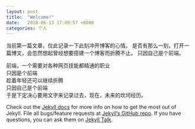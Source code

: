 ```yaml
---
layout: post
title:  "Welcome!"
date:   2018-06-13 17:09:57 +0800
categories: 个人
---
```

当前第一篇文章，仅此记录一下此刻冲开博客的心情。
是否有那么一刻，打开一篇博文，会忽然想起曾经想要搭建一个博客而折腾不止。
只因自己是个前端。

前端，一个需要对各种网页技能都精通的职业  
只因是个前端  
趁着年轻还可以继续折腾  
只因自己是个前端  
于是下定决心要用文字来记录过去，现在，未来的坎坷经历。

Check out the [Jekyll docs][jekyll-docs] for more info on how to get the most out of Jekyll. File all bugs/feature requests at [Jekyll’s GitHub repo][jekyll-gh]. If you have questions, you can ask them on [Jekyll Talk][jekyll-talk].

[jekyll-docs]: https://jekyllrb.com/docs/home
[jekyll-gh]:   https://github.com/jekyll/jekyll
[jekyll-talk]: https://talk.jekyllrb.com/
